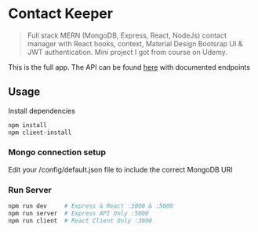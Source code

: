 # Contact Keeper

> Full stack MERN (MongoDB, Express, React, NodeJs) contact manager with React hooks, context, Material Design Bootsrap UI & JWT authentication. Mini project I got from course on Udemy.

This is the full app. The API can be found [here](https://github.com/hanihusam/contact-keeper-api) with documented endpoints

## Usage

Install dependencies

```bash
npm install
npm client-install
```

### Mongo connection setup

Edit your /config/default.json file to include the correct MongoDB URI

### Run Server

```bash
npm run dev     # Express & React :3000 & :5000
npm run server  # Express API Only :5000
npm run client  # React Client Only :3000
```
